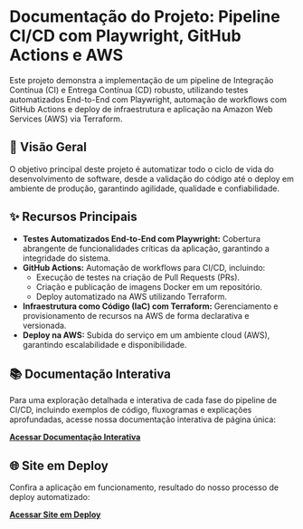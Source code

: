 # Documentação do Projeto: Pipeline CI/CD com Playwright, GitHub Actions e AWS 

Este projeto demonstra a implementação de um pipeline de Integração Contínua (CI) e Entrega Contínua (CD) robusto, utilizando testes automatizados End-to-End com Playwright, automação de workflows com GitHub Actions e deploy de infraestrutura e aplicação na Amazon Web Services (AWS) via Terraform.

## 🚀 Visão Geral

O objetivo principal deste projeto é automatizar todo o ciclo de vida do desenvolvimento de software, desde a validação do código até o deploy em ambiente de produção, garantindo agilidade, qualidade e confiabilidade.

## ✨ Recursos Principais

* **Testes Automatizados End-to-End com Playwright:** Cobertura abrangente de funcionalidades críticas da aplicação, garantindo a integridade do sistema.
* **GitHub Actions:** Automação de workflows para CI/CD, incluindo:
    * Execução de testes na criação de Pull Requests (PRs).
    * Criação e publicação de imagens Docker em um repositório.
    * Deploy automatizado na AWS utilizando Terraform.
* **Infraestrutura como Código (IaC) com Terraform:** Gerenciamento e provisionamento de recursos na AWS de forma declarativa e versionada.
* **Deploy na AWS:** Subida do serviço em um ambiente cloud (AWS), garantindo escalabilidade e disponibilidade.

## 📚 Documentação Interativa

Para uma exploração detalhada e interativa de cada fase do pipeline de CI/CD, incluindo exemplos de código, fluxogramas e explicações aprofundadas, acesse nossa documentação interativa de página única:

[**Acessar Documentação Interativa**](https://techshop.wuaze.com/resources/views/RafaelFrassettpPipelineCI_CD.html#)

## 🌐 Site em Deploy  

Confira a aplicação em funcionamento, resultado do nosso processo de deploy automatizado:

[**Acessar Site em Deploy**](http://html-app-alb-1448270917.us-east-1.elb.amazonaws.com/)
